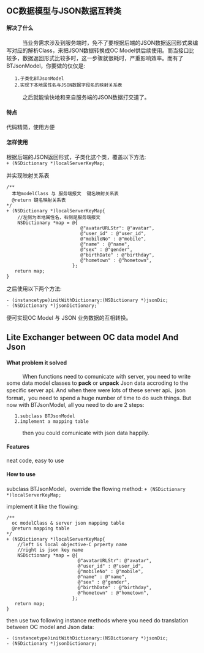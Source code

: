 ## OC数据模型与JSON数据互转类    
  
#### 解决了什么    
&emsp;&emsp;&emsp;当业务需求涉及到服务端时，免不了要根据后端的JSON数据返回形式来编写对应的解析Class，来把JSON数据转换成OC Model供后续使用。而当接口比较多，数据返回形式比较多时，这一步骤就很耗时，严重影响效率。而有了BTJsonModel，你要做的仅仅是:   

       1.子类化BTJsonModel  
       2.实现下本地属性名与JSON数据字段名的映射关系表     
       
   &emsp;&emsp;&emsp;之后就能愉快地和来自服务端的JSON数据打交道了。 
   
#### 特点   
代码精简，使用方便     

#### 怎样使用
根据后端的JSON返回形式，子类化这个类，覆盖以下方法:     
         `+ (NSDictionary *)localServerKeyMap;`  
         
  并实现映射关系表   
         
    /**
      本地modelClass 与 服务端报文  键名映射关系表
      @return 键名映射关系表
    */
    + (NSDictionary *)localServerKeyMap{
    	//左侧为本地属性名，右侧是服务端报文
        NSDictionary *map = @{
                               @"avatarURLStr": @"avatar",
                               @"user_id" : @"user_id",
                               @"mobileNo" : @"mobile",
                               @"name" : @"name",
                               @"sex" : @"gender",
                               @"birthDate" : @"birthday",
                               @"hometown" : @"hometown",
                            };
       return map;
    }
         
          
   之后使用以下两个方法:  
         
    - (instancetype)initWithDictionary:(NSDictionary *)jsonDic;
    - (NSDictionary *)jsonDictionary;`    
         
   便可实现OC Model 与 JSON 业务数据的互相转换。  
   
   
   
## Lite Exchanger between OC data model And Json    
       
#### What problem it solved   
&emsp;&emsp;&emsp;When functions need to comunicate with server, you need to write some data model classes to **pack** or **unpack** Json data accroding to the specific server api. And when there were lots of these server api、json format，you need to spend a huge number of time to do such things. But now with BTJsonModel, all you need to do are 2 steps:     

       1.subclass BTJsonModel  
       2.implement a mapping table       
       
   &emsp;&emsp;&emsp;then you could comunicate with json data happily.
#### Features   
neat code, easy to use

#### How to use
subclass BTJsonModel，override the flowing method: 
         `+ (NSDictionary *)localServerKeyMap;`   
         
  implement it like the flowing:   
         
    /**
      oc modelClass & server json mapping table
      @return mapping table
    */
    + (NSDictionary *)localServerKeyMap{
    	//left is local objective-C prperty name
    	//right is json key name
        NSDictionary *map = @{
                              @"avatarURLStr": @"avatar",
                              @"user_id" : @"user_id",
                              @"mobileNo" : @"mobile",
                              @"name" : @"name",
                              @"sex" : @"gender",
                              @"birthDate" : @"birthday",
                              @"hometown" : @"hometown",
                            };
       return map;
    }
         


then use two following instance methods where you need do translation between OC model and Json data:  
         
    - (instancetype)initWithDictionary:(NSDictionary *)jsonDic;
    - (NSDictionary *)jsonDictionary;   
 
